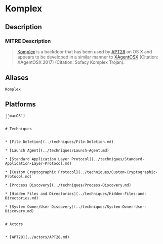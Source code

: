 
# Komplex

## Description

### MITRE Description

> [Komplex](https://attack.mitre.org/software/S0162) is a backdoor that has been used by [APT28](https://attack.mitre.org/groups/G0007) on OS X and appears to be developed in a similar manner to [XAgentOSX](https://attack.mitre.org/software/S0161) (Citation: XAgentOSX 2017) (Citation: Sofacy Komplex Trojan).

## Aliases

```
Komplex
```

## Platforms

```
['macOS']
``

# Techniques


* [File Deletion](../techniques/File-Deletion.md)

* [Launch Agent](../techniques/Launch-Agent.md)
    
* [Standard Application Layer Protocol](../techniques/Standard-Application-Layer-Protocol.md)
    
* [Custom Cryptographic Protocol](../techniques/Custom-Cryptographic-Protocol.md)
    
* [Process Discovery](../techniques/Process-Discovery.md)
    
* [Hidden Files and Directories](../techniques/Hidden-Files-and-Directories.md)
    
* [System Owner/User Discovery](../techniques/System-Owner-User-Discovery.md)
    

# Actors


* [APT28](../actors/APT28.md)

